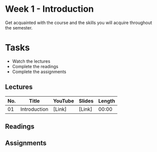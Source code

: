 # Week 1 - Introduction
Get acquainted with the course and the skills you will acquire throughout the semester.

# Tasks
- Watch the lectures
- Complete the readings
- Complete the assignments

## Lectures

| No.  | Title                      | YouTube     | Slides | Length |
|------|----------------------------|-------------|--------|--------|
| 01   | Introduction               | [Link]      | [Link] | 00:00  |

## Readings

## Assignments

